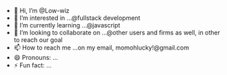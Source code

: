 - 👋 Hi, I’m @Low-wiz
- 👀 I’m interested in ...@fullstack development
- 🌱 I’m currently learning ...@javascript
- 💞️ I’m looking to collaborate on ...@other users and firms as well, in other to reach our goal
- 📫 How to reach me ...on my email, momohlucky!@gmail.com
- 😄 Pronouns: ...
- ⚡ Fun fact: ...

<!---
Low-wiz/Low-wiz is a ✨ special ✨ repository because its `README.md` (this file) appears on your GitHub profile.
You can click the Preview link to take a look at your changes.
--->
